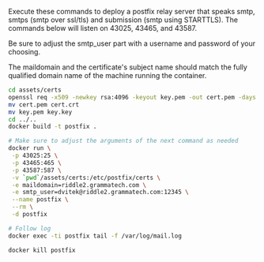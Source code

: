 Execute these commands to deploy a postfix relay server that speaks
smtp, smtps (smtp over ssl/tls) and submission (smtp using STARTTLS).
The commands below will listen on 43025, 43465, and 43587.

Be sure to adjust the smtp_user part with a username and password of
your choosing.

The maildomain and the certificate's subject name should match the fully
qualified domain name of the machine running the container.

```bash
cd assets/certs
openssl req -x509 -newkey rsa:4096 -keyout key.pem -out cert.pem -days 365 -nodes
mv cert.pem cert.crt
mv key.pem key.key
cd ../..
docker build -t postfix .

# Make sure to adjust the arguments of the next command as needed
docker run \
 -p 43025:25 \
 -p 43465:465 \
 -p 43587:587 \
 -v `pwd`/assets/certs:/etc/postfix/certs \
 -e maildomain=riddle2.grammatech.com \
 -e smtp_user=dvitek@riddle2.grammatech.com:12345 \
 --name postfix \
 --rm \
 -d postfix

# Follow log
docker exec -ti postfix tail -f /var/log/mail.log

docker kill postfix
```
